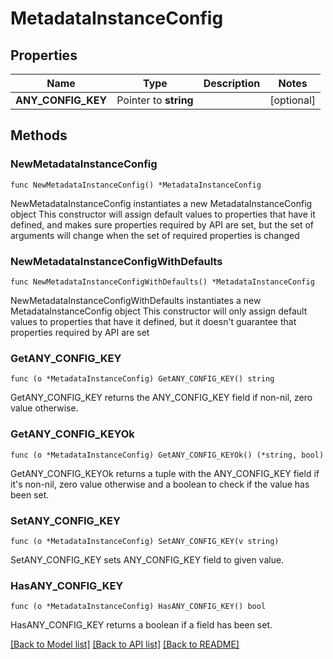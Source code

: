 # MetadataInstanceConfig

## Properties

Name | Type | Description | Notes
------------ | ------------- | ------------- | -------------
**ANY_CONFIG_KEY** | Pointer to **string** |  | [optional] 

## Methods

### NewMetadataInstanceConfig

`func NewMetadataInstanceConfig() *MetadataInstanceConfig`

NewMetadataInstanceConfig instantiates a new MetadataInstanceConfig object
This constructor will assign default values to properties that have it defined,
and makes sure properties required by API are set, but the set of arguments
will change when the set of required properties is changed

### NewMetadataInstanceConfigWithDefaults

`func NewMetadataInstanceConfigWithDefaults() *MetadataInstanceConfig`

NewMetadataInstanceConfigWithDefaults instantiates a new MetadataInstanceConfig object
This constructor will only assign default values to properties that have it defined,
but it doesn't guarantee that properties required by API are set

### GetANY_CONFIG_KEY

`func (o *MetadataInstanceConfig) GetANY_CONFIG_KEY() string`

GetANY_CONFIG_KEY returns the ANY_CONFIG_KEY field if non-nil, zero value otherwise.

### GetANY_CONFIG_KEYOk

`func (o *MetadataInstanceConfig) GetANY_CONFIG_KEYOk() (*string, bool)`

GetANY_CONFIG_KEYOk returns a tuple with the ANY_CONFIG_KEY field if it's non-nil, zero value otherwise
and a boolean to check if the value has been set.

### SetANY_CONFIG_KEY

`func (o *MetadataInstanceConfig) SetANY_CONFIG_KEY(v string)`

SetANY_CONFIG_KEY sets ANY_CONFIG_KEY field to given value.

### HasANY_CONFIG_KEY

`func (o *MetadataInstanceConfig) HasANY_CONFIG_KEY() bool`

HasANY_CONFIG_KEY returns a boolean if a field has been set.


[[Back to Model list]](../README.md#documentation-for-models) [[Back to API list]](../README.md#documentation-for-api-endpoints) [[Back to README]](../README.md)


